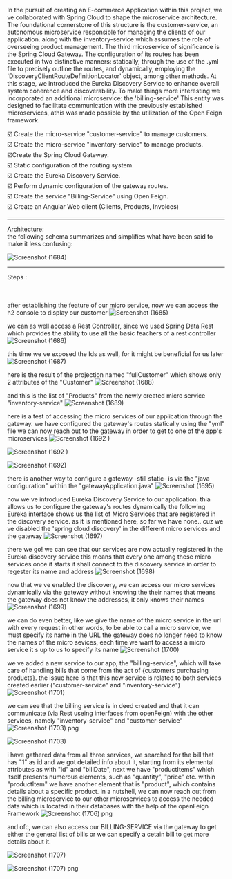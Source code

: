 In the pursuit of creating an E-commerce Application within this project, we ve collaborated with Spring Cloud to shape the microservice architecture. The foundational cornerstone of this structure is the customer-service,
an autonomous microservice responsible for managing the clients of our application. along with the inventory-service which assumes the role of overseeing product management. 
The third microservice of significance is the Spring Cloud Gateway. The configuration of its routes has been executed in two distinctive manners: statically, through the use of the .yml file to precisely outline the routes,
and dynamically, employing the 'DiscoveryClientRouteDefinitionLocator' object, among other methods. 
At this stage, we introduced the Eureka Discovery Service to enhance overall system coherence and discoverability.
To make things more interesting we incorporated an additional microservice: the 'billing-service' This entity was designed to facilitate communication with the previously established microservices, athis was made possible by
the utilization of the Open Feign framework. <br>

☑️ Create the micro-service "customer-service" to manage customers.<br>
☑️ Create the micro-service "inventory-service" to manage products.<br>
☑️Create the Spring Cloud Gateway.<br>
☑️ Static configuration of the routing system.<br>
☑️ Create the Eureka Discovery Service.<br>
☑️ Perform dynamic configuration of the gateway routes.<br>
☑️ Create the service "Billing-Service" using Open Feign.<br>
☑️ Create an Angular Web client (Clients, Products, Invoices)<br>

<hr>

Architecture:<br>
the following schema summarizes and simplifies what have been said to make it less confusing:

![Screenshot (1684)](https://github.com/YassineAlami/E-commerce-Micro-Services-with-Spring-Cloud/assets/40896739/c3282572-b05a-458d-bc24-a8ac4eb93a3a)

<hr>
Steps : <br><br><br>

after establishing the feature of our micro service, now we can access the h2 console to display our customer
![Screenshot (1685)](https://github.com/YassineAlami/E-commerce-Micro-Services-with-Spring-Cloud/assets/40896739/257f0dbb-289e-411f-8b53-10bd9c3d391d)




we can as well access a Rest Controller, since we used Spring Data Rest which provides the ability to use all the basic feachers of a rest controller
![Screenshot (1686)](https://github.com/YassineAlami/E-commerce-Micro-Services-with-Spring-Cloud/assets/40896739/ed20947e-7cf0-4cb7-87b3-1e9d2118d415)




this time we ve exposed the Ids as well, for it might be beneficial for us later
![Screenshot (1687)](https://github.com/YassineAlami/E-commerce-Micro-Services-with-Spring-Cloud/assets/40896739/f43b5cc6-750a-46a9-854d-bd0f1591e909)




here is the result of the projection named "fullCustomer" which shows only 2 attributes of the "Customer"
![Screenshot (1688)](https://github.com/YassineAlami/E-commerce-Micro-Services-with-Spring-Cloud/assets/40896739/2b12896f-9324-4da2-92d0-494e20d34c3a)




and this is the list of "Products" from the newly created micro service "inventory-service"
![Screenshot (1689)](https://github.com/YassineAlami/E-commerce-Micro-Services-with-Spring-Cloud/assets/40896739/70f89ca7-c834-4b02-817d-1dbc2506a1d9)



here is a test of accessing the micro services of our application through the gateway. we have configured the gateway's routes statically using the "yml" file
we can now reach out to the gateway in order to get to one of the app's microservices
![Screenshot (1692  )](https://github.com/YassineAlami/E-commerce-Micro-Services-with-Spring-Cloud/assets/40896739/b3d53fa8-d150-4cb8-bd6c-95ffdab8717f)

![Screenshot (1692 )](https://github.com/YassineAlami/E-commerce-Micro-Services-with-Spring-Cloud/assets/40896739/545004d1-2be8-45a1-8823-954b4f5ac113)

![Screenshot (1692)](https://github.com/YassineAlami/E-commerce-Micro-Services-with-Spring-Cloud/assets/40896739/42075f9e-fdc7-4447-bea6-488cd957a610)



there is another way to configure a gateway -still static- is via the "java configuration" within the "gatewayApplication.java"
![Screenshot (1695)](https://github.com/YassineAlami/E-commerce-Micro-Services-with-Spring-Cloud/assets/40896739/9638d131-e67b-4e5d-88eb-5630f5ab16bc)




now we ve introduced Eureka Discovery Service to our application. thia allows us to configure the gateway's routes dynamically
the following Eureka interface shows us the list of Micro Services that are registered in the discovery service. as it is mentioned here, so far we have none.. cuz we ve disabled the 'spring cloud discovery' in the different micro services and the gateway
![Screenshot (1697)](https://github.com/YassineAlami/E-commerce-Micro-Services-with-Spring-Cloud/assets/40896739/75249d41-49ff-49de-a8f0-eac51e7e4cf9)



there we go! we can see that our services are now actually registered in the Eureka discovery service
this means that every one among these micro services once it starts it shall connect to the discovery service in order to regester its name and address
![Screenshot (1698)](https://github.com/YassineAlami/E-commerce-Micro-Services-with-Spring-Cloud/assets/40896739/f61cd855-c38a-4a1f-864f-e9726c42902c)



now that we ve enabled the discovery, we can access our micro services dynamically via the gateway without knowing the their names
that means the gateway does not know the addresses, it only knows their names 
![Screenshot (1699)](https://github.com/YassineAlami/E-commerce-Micro-Services-with-Spring-Cloud/assets/40896739/ab902a2b-1ab8-4524-8605-47d5158d13cb)




we can do even better, like we give the name of the micro service in the url with every request
in other words, to be able to call a micro service, we must specify its name in the URL 
the gateway does no longer need to know the names of the micro sevices, each time we want to access a micro service it s up to us to specify its name
![Screenshot (1700)](https://github.com/YassineAlami/E-commerce-Micro-Services-with-Spring-Cloud/assets/40896739/0609a643-fb4a-479b-a22d-e0eca4e1d528)




we ve added a new service to our app, the "billing-service", which will take care of handling bills that come from the act of {customers purchasing products}.
the issue here is that this new service is related to both services created earlier ("customer-service" and "inventory-service")
![Screenshot (1701)](https://github.com/YassineAlami/E-commerce-Micro-Services-with-Spring-Cloud/assets/40896739/5109039b-33b7-4d66-8aad-c93b5ed99875)



we can see that the billing service is in deed created and that it can communicate (via Rest useing interfaces from openFeign) with the other services, namely "inventory-service" and "customer-service"
![Screenshot (1703)  png](https://github.com/YassineAlami/E-commerce-Micro-Services-with-Spring-Cloud/assets/40896739/c068bbfb-0018-4c1f-b7e9-9f48248a800a)

![Screenshot (1703)](https://github.com/YassineAlami/E-commerce-Micro-Services-with-Spring-Cloud/assets/40896739/170574d1-6ed4-4f9c-9ad9-a4b1caba8f77)




i have gathered data from all three services, we searched for the bill that has "1" as id and we got detailed info about it, starting from its elemental attributes as with "id" and "billDate", next we have "productItems" which itself presents numerous elements, such as "quantity", "price" etc.
within "productItem" we have another element that is "product", which contains details about a specific product.
in a nutshell, we can now reach out from the billing microservice to our other microservices to access the needed data which is located in their databases with the help of the openFeign Framework
![Screenshot (1706) png](https://github.com/YassineAlami/E-commerce-Micro-Services-with-Spring-Cloud/assets/40896739/e637aea7-c895-4744-94b2-b59e1cab74e0)




and ofc, we can also access our BILLING-SERVICE via the gateway to get either the general list of bills or we can specify a cetain bill to get more details about it.

![Screenshot (1707) ](https://github.com/YassineAlami/E-commerce-Micro-Services-with-Spring-Cloud/assets/40896739/49355628-6cc1-48e0-b372-ba4dc7ed8440)

![Screenshot (1707) png](https://github.com/YassineAlami/E-commerce-Micro-Services-with-Spring-Cloud/assets/40896739/2bbe8a3e-4879-47e8-9453-b5272d61ba4e)

